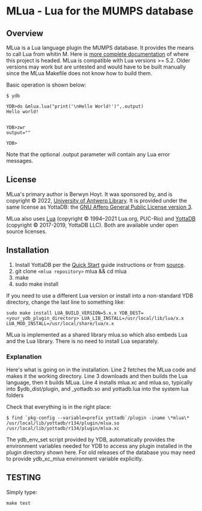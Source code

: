# MLua - Lua for the MUMPS database

## Overview

MLua is a Lua language plugin the MUMPS database. It provides the means to call Lua from whitin M. Here is [more complete documentation](https://dev.anet.be/doc/brocade/mlua/html/index.html) of where this project is headed. MLua is compatible with Lua versions >= 5.2. Older versions may work but are untested and would have to be built manually since the MLua Makefile does not know how to build them.

Basic operation is shown below:

```shell
$ ydb

YDB>do &mlua.lua("print('\nHello World!')",.output)
Hello world!


YDB>zwr
output=""

YDB>
```

Note that the optional .output parameter will contain any Lua error messages.

## License

MLua's primary author is Berwyn Hoyt. It was sponsored by, and is copyright © 2022, [University of Antwerp Library](https://www.uantwerpen.be/en/library/). It is provided under the same license as YottaDB: the [GNU Affero General Public License version 3](https://www.gnu.org/licenses/agpl-3.0.txt).

MLua also uses [Lua](https://www.lua.org/) (copyright © 1994–2021 Lua.org, PUC-Rio) and [YottaDB](https://yottadb.com/) (copyright © 2017-2019, YottaDB LLC). Both are available under open source licenses.

## Installation

1. Install YottaDB per the
   [Quick Start](https://docs.yottadb.com/MultiLangProgGuide/MultiLangProgGuide.html#quick-start)
   guide instructions or from [source](https://gitlab.com/YottaDB/DB/YDB).
2. git clone `<mlua repository>` mlua && cd mlua
3. make
4. sudo make install

If you need to use a different Lua version or install into a non-standard YDB directory, change the last line to something like:

```shell
sudo make install LUA_BUILD_VERSION=5.x.x YDB_DEST=<your_ydb_plugin_directory> LUA_LIB_INSTALL=/usr/local/lib/lua/x.x LUA_MOD_INSTALL=/usr/local/share/lua/x.x
```

MLua is implemented as a shared library mlua.so which also embeds Lua and the Lua library. There is no need to install Lua separately.

### Explanation

Here's what is going on in the installation.
Line 2 fetches the MLua code and makes it the working directory.
Line 3 downloads and then builds the Lua language, then it builds MLua.
Line 4 installs mlua.xc and mlua.so, typically into $ydb_dist/plugin, and _yottadb.so and yottadb.lua into the system lua folders

Check that everything is in the right place:

```shell
$ find `pkg-config --variable=prefix yottadb`/plugin -iname \*mlua\*
/usr/local/lib/yottadb/r134/plugin/mlua.so
/usr/local/lib/yottadb/r134/plugin/mlua.xc
```

The ydb_env_set script provided by YDB, automatically provides the environment
variables needed for YDB to access any plugin installed in the plugin directory shown here.
For old releases of the database you may need to provide
ydb_xc_mlua environment variable explicitly.

## TESTING

Simply type:

```shell
make test
```

